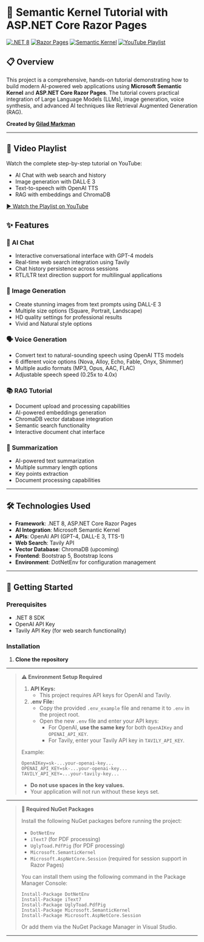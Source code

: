﻿# 🤖 Semantic Kernel Tutorial with ASP.NET Core Razor Pages


[![.NET 8](https://img.shields.io/badge/.NET-8.0-blue.svg)](https://dotnet.microsoft.com/)
[![Razor Pages](https://img.shields.io/badge/ASP.NET-Razor%20Pages-blueviolet)](https://learn.microsoft.com/aspnet/core/razor-pages/)
[![Semantic Kernel](https://img.shields.io/badge/Microsoft-Semantic%20Kernel-0078D4)](https://github.com/microsoft/semantic-kernel)
[![YouTube Playlist](https://img.shields.io/badge/YouTube-Playlist-FF0000?logo=youtube&logoColor=white)](https://www.youtube.com/playlist?list=PLDDjraqDVBZZ4DmrwM1pD_DJHufbdodMB)

## 📋 Overview

This project is a comprehensive, hands-on tutorial demonstrating how to build modern AI-powered web applications using **Microsoft Semantic Kernel** and **ASP.NET Core Razor Pages**. The tutorial covers practical integration of Large Language Models (LLMs), image generation, voice synthesis, and advanced AI techniques like Retrieval Augmented Generation (RAG).

**Created by [Gilad Markman](https://webprogramming.azurewebsites.net/)**

---

## 🎥 Video Playlist

Watch the complete step-by-step tutorial on YouTube:

- AI Chat with web search and history
- Image generation with DALL·E 3
- Text-to-speech with OpenAI TTS
- RAG with embeddings and ChromaDB

[▶️ Watch the Playlist on YouTube](https://www.youtube.com/playlist?list=PLDDjraqDVBZZ4DmrwM1pD_DJHufbdodMB)

## ✨ Features

### 💬 AI Chat
- Interactive conversational interface with GPT-4 models
- Real-time web search integration using Tavily
- Chat history persistence across sessions
- RTL/LTR text direction support for multilingual applications

### 🎨 Image Generation
- Create stunning images from text prompts using DALL-E 3
- Multiple size options (Square, Portrait, Landscape)
- HD quality settings for professional results
- Vivid and Natural style options

### 🗣️ Voice Generation
- Convert text to natural-sounding speech using OpenAI TTS models
- 6 different voice options (Nova, Alloy, Echo, Fable, Onyx, Shimmer)
- Multiple audio formats (MP3, Opus, AAC, FLAC)
- Adjustable speech speed (0.25x to 4.0x)

### 📚 RAG Tutorial 
- Document upload and processing capabilities
- AI-powered embeddings generation
- ChromaDB vector database integration
- Semantic search functionality
- Interactive document chat interface

### 📄 Summarization 
- AI-powered text summarization
- Multiple summary length options
- Key points extraction
- Document processing capabilities

---

## 🛠️ Technologies Used

- **Framework**: .NET 8, ASP.NET Core Razor Pages
- **AI Integration**: Microsoft Semantic Kernel
- **APIs**: OpenAI API (GPT-4, DALL-E 3, TTS-1)
- **Web Search**: Tavily API
- **Vector Database**: ChromaDB (upcoming)
- **Frontend**: Bootstrap 5, Bootstrap Icons
- **Environment**: DotNetEnv for configuration management

---

## 🚀 Getting Started

### Prerequisites
- .NET 8 SDK
- OpenAI API Key
- Tavily API Key (for web search functionality)

### Installation

1. **Clone the repository**

---

> **⚠️ Environment Setup Required**
>
> 1. **API Keys:**  
>    - This project requires API keys for OpenAI and Tavily.
> 2. **.env File:**  
>    - Copy the provided `.env_example` file and rename it to `.env` in the project root.
>    - Open the new `.env` file and enter your API keys:
>      - For OpenAI, **use the same key** for both `OpenAIKey` and `OPENAI_API_KEY`.
>      - For Tavily, enter your Tavily API key in `TAVILY_API_KEY`.
>
> Example:
> ```
> OpenAIKey=sk-...your-openai-key...
> OPENAI_API_KEY=sk-...your-openai-key...
> TAVILY_API_KEY=...your-tavily-key...
> ```
> - **Do not use spaces in the key values.**
> - Your application will not run without these keys set.

---

> **🧩 Required NuGet Packages**
>
> Install the following NuGet packages before running the project:
>
> - `DotNetEnv`
> - `iText7` (for PDF processing)
> - `UglyToad.PdfPig` (for PDF processing)
> - `Microsoft.SemanticKernel`
> - `Microsoft.AspNetCore.Session` (required for session support in Razor Pages)
>
> You can install them using the following command in the Package Manager Console:
> ```
> Install-Package DotNetEnv
> Install-Package iText7
> Install-Package UglyToad.PdfPig
> Install-Package Microsoft.SemanticKernel
> Install-Package Microsoft.AspNetCore.Session
> ```
> Or add them via the NuGet Package Manager in Visual Studio.

---

